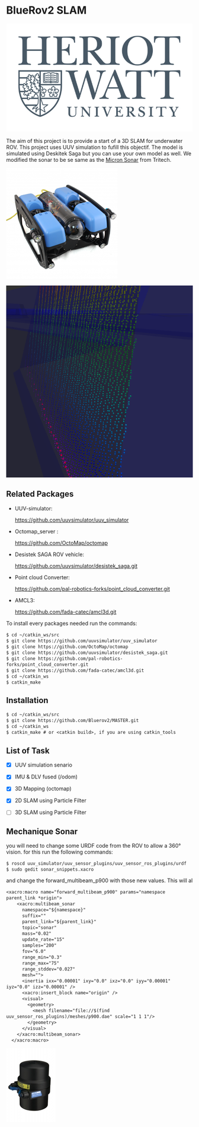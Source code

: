 # BlueRov2 SLAM

![Heriot Watt](https://github.com/Bluerov2/MASTER/blob/master/images/hh.jpg)


The aim of this project is to provide a start of a 3D SLAM for underwater ROV. This project uses UUV simulation to fufill this objectif. The model is simulated using Deskitek Saga but you can use your own model as well. We modified the sonar to be se same as the [Micron Sonar](https://www.tritech.co.uk/product/small-rov-mechanical-sector-scanning-sonar-tritech-micron) from Tritech.

![bluerov2](https://github.com/Bluerov2/MASTER/blob/master/images/BlueROV2-4-lumen-1-300x300.png)


![sonar](https://github.com/Bluerov2/MASTER/blob/master/images/Screenshot%20from%202020-03-02%2015-56-21.png)



## Related Packages

* UUV-simulator:

  https://github.com/uuvsimulator/uuv_simulator

* Octomap_server :
  
  https://github.com/OctoMap/octomap
  
* Desistek SAGA ROV vehicle:

  https://github.com/uuvsimulator/desistek_saga.git
  
* Point cloud Converter:
  
  https://github.com/pal-robotics-forks/point_cloud_converter.git

* AMCL3:
  
  https://github.com/fada-catec/amcl3d.git
  
  
  
  
To install every packages needed run the commands:

```
$ cd ~/catkin_ws/src
$ git clone https://github.com/uuvsimulator/uuv_simulator
$ git clone https://github.com/OctoMap/octomap
$ git clone https://github.com/uuvsimulator/desistek_saga.git
$ git clone https://github.com/pal-robotics-forks/point_cloud_converter.git
$ git clone https://github.com/fada-catec/amcl3d.git
$ cd ~/catkin_ws
$ catkin_make
```

## Installation

```
$ cd ~/catkin_ws/src
$ git clone https://github.com/Bluerov2/MASTER.git
$ cd ~/catkin_ws
$ catkin_make # or <catkin build>, if you are using catkin_tools
```
## List of Task

- [x] UUV simulation senario
- [x] IMU & DLV fused (/odom)
- [x] 3D Mapping (octomap)
- [x] 2D SLAM using Particle Filter
- [ ] 3D SLAM using Particle Filter


## Mechanique Sonar

you will need to change some URDF code from the ROV to allow a 360° vision.
for this run the following commands:

```
$ roscd uuv_simulator/uuv_sensor_plugins/uuv_sensor_ros_plugins/urdf
$ sudo gedit sonar_snippets.xacro
```
and change the forward_multibeam_p900 with those new values. This will al
```
<xacro:macro name="forward_multibeam_p900" params="namespace parent_link *origin">
    <xacro:multibeam_sonar
      namespace="${namespace}"
      suffix=""
      parent_link="${parent_link}"
      topic="sonar"
      mass="0.02"
      update_rate="15"
      samples="200"
      fov="6.0"
      range_min="0.3"
      range_max="75"
      range_stddev="0.027"
      mesh="">
      <inertia ixx="0.00001" ixy="0.0" ixz="0.0" iyy="0.00001" iyz="0.0" izz="0.00001" />
      <xacro:insert_block name="origin" />
      <visual>
        <geometry>
          <mesh filename="file://$(find uuv_sensor_ros_plugins)/meshes/p900.dae" scale="1 1 1"/>
        </geometry>
      </visual>
    </xacro:multibeam_sonar>
  </xacro:macro>
```
![sonar2](https://github.com/Bluerov2/MASTER/blob/master/images/9e9dd76fd4f547150d948ba49b7f92b3_74108.jpeg)
